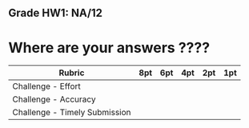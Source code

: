 ## Grade HW1: NA/12

# Where are your answers ????

| **Rubric** | **8pt** | **6pt** | **4pt** | **2pt** | **1pt** |
| --- | ---| --- | --- | --- | --- |
| Challenge - Effort | | | | | |
| Challenge - Accuracy | | | | | |
| Challenge - Timely Submission | | | | | |
